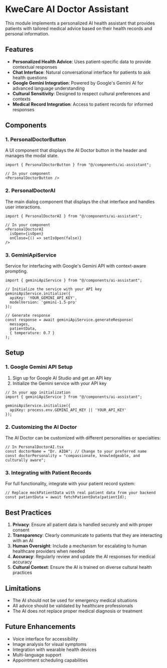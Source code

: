 # KweCare AI Doctor Assistant

This module implements a personalized AI health assistant that provides patients with tailored medical advice based on their health records and personal information.

## Features

- **Personalized Health Advice**: Uses patient-specific data to provide contextual responses
- **Chat Interface**: Natural conversational interface for patients to ask health questions
- **Google Gemini Integration**: Powered by Google's Gemini AI for advanced language understanding
- **Cultural Sensitivity**: Designed to respect cultural preferences and contexts
- **Medical Record Integration**: Access to patient records for informed responses

## Components

### 1. PersonalDoctorButton

A UI component that displays the AI Doctor button in the header and manages the modal state.

```tsx
import { PersonalDoctorButton } from "@/components/ai-assistant";

// In your component
<PersonalDoctorButton />
```

### 2. PersonalDoctorAI

The main dialog component that displays the chat interface and handles user interactions.

```tsx
import { PersonalDoctorAI } from "@/components/ai-assistant";

// In your component
<PersonalDoctorAI 
  isOpen={isOpen} 
  onClose={() => setIsOpen(false)} 
/>
```

### 3. GeminiApiService

Service for interfacing with Google's Gemini API with context-aware prompting.

```tsx
import { geminiApiService } from "@/components/ai-assistant";

// Initialize the service with your API key
geminiApiService.initialize({ 
  apiKey: 'YOUR_GEMINI_API_KEY',
  modelVersion: 'gemini-1.5-pro'
});

// Generate response
const response = await geminiApiService.generateResponse(
  messages,
  patientData,
  { temperature: 0.7 }
);
```

## Setup

### 1. Google Gemini API Setup

1. Sign up for Google AI Studio and get an API key
2. Initialize the Gemini service with your API key

```tsx
// In your app initialization
import { geminiApiService } from "@/components/ai-assistant";

geminiApiService.initialize({ 
  apiKey: process.env.GEMINI_API_KEY || 'YOUR_API_KEY'
});
```

### 2. Customizing the AI Doctor

The AI Doctor can be customized with different personalities or specialties:

```tsx
// In PersonalDoctorAI.tsx
const doctorName = "Dr. AIDA"; // Change to your preferred name
const doctorPersonality = "compassionate, knowledgeable, and culturally aware";
```

### 3. Integrating with Patient Records

For full functionality, integrate with your patient record system:

```tsx
// Replace mockPatientData with real patient data from your backend
const patientData = await fetchPatientData(patientId);
```

## Best Practices

1. **Privacy**: Ensure all patient data is handled securely and with proper consent
2. **Transparency**: Clearly communicate to patients that they are interacting with an AI
3. **Human Oversight**: Include a mechanism for escalating to human healthcare providers when needed
4. **Accuracy**: Regularly review and update the AI responses for medical accuracy
5. **Cultural Context**: Ensure the AI is trained on diverse cultural health practices

## Limitations

- The AI should not be used for emergency medical situations
- All advice should be validated by healthcare professionals
- The AI does not replace proper medical diagnosis or treatment

## Future Enhancements

- Voice interface for accessibility
- Image analysis for visual symptoms
- Integration with wearable health devices
- Multi-language support
- Appointment scheduling capabilities 